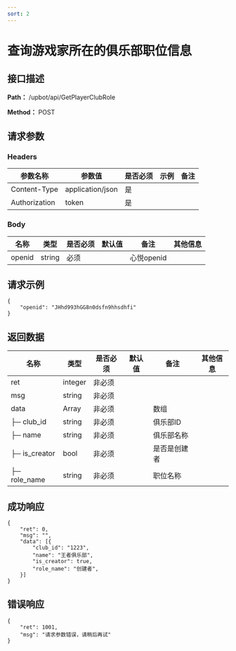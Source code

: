 ```yaml
---
sort: 2
---
```


# 查询游戏家所在的俱乐部职位信息

## 接口描述

**Path：** /upbot/api/GetPlayerClubRole

**Method：** POST


## 请求参数

### Headers

| 参数名称          | 参数值              | 是否必须 | 示例 | 备注 |
|---------------|------------------|------|----|----|
| Content-Type  | application/json | 是    |    |    |
| Authorization | token            | 是    |    |    |

### Body

| 名称                   | 类型         | 是否必须 | 默认值 | 备注                        | 其他信息                                         |
|----------------------|------------|------|-----|---------------------------|----------------------------------------------|
| openid                  | string    | 必须   |     | 心悦openid                    |                                              |


## 请求示例
```
{
    "openid": "JHhd993hGG8n0dsfn9hhsdhfi"
}
```

## 返回数据

| 名称  | 类型      | 是否必须 | 默认值 | 备注 | 其他信息          |
|-----|---------|------|-----|----|---------------|
| ret | integer | 非必须  |     |    |  |
| msg | string  | 非必须  |     |    |               |
| data | Array  | 非必须  |     |   数组 |               |
| ├─ club_id          | string    | 非必须  |     | 俱乐部ID              |                                              |
| ├─ name          | string    | 非必须  |     | 俱乐部名称              |                                              |
| ├─ is_creator          | bool    | 非必须  |     | 是否是创建者              |                                              |
| ├─ role_name          | string    | 非必须  |     | 职位名称              |                                              |


## 成功响应
```
{
	"ret": 0,
    "msg": "",
	"data": [{
		"club_id": "1223",
        "name": "王者俱乐部",
        "is_creator": true,
        "role_name": "创建者",
	}]
}
```

## 错误响应
```
{
	"ret": 1001,
	"msg": "请求参数错误，请稍后再试"
}
``` 

